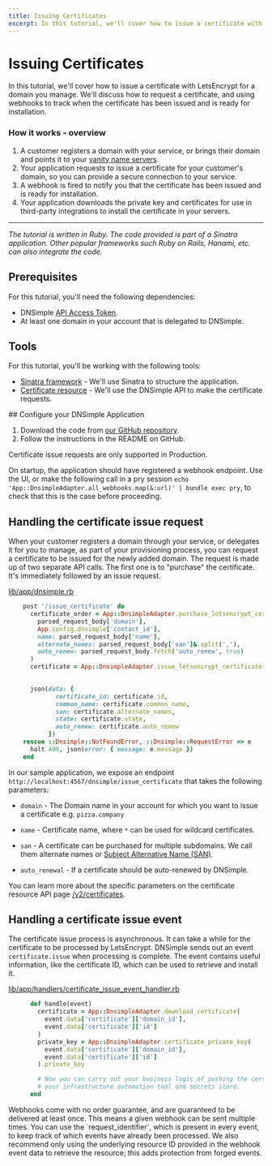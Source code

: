 ```yaml
---
title: Issuing Certificates
excerpt: In this tutorial, we'll cover how to issue a certificate with LetsEncrypt for a domain you manage.
---
```


# Issuing Certificates

In this tutorial, we'll cover how to issue a certificate with LetsEncrypt for a domain you manage. We'll discuss how to request a certificate, and using webhooks to track when the certificate has been issued and is ready for installation.

### How it works - overview 

1. A customer registers a domain with your service, or brings their domain and points it to your [vanity name servers](https://blog.dnsimple.com/2020/08/vanity-name-servers/).
2. Your application requests to issue a certificate for your customer's domain, so you can provide a secure connection to your service.
3. A webhook is fired to notify you that the certificate has been issued and is ready for installation.
4. Your application downloads the private key and certificates for use in third-party integrations to install the certificate in your servers.


---

_The tutorial is written in Ruby. The code provided is part of a Sinatra application. Other popular frameworks such Ruby on Rails, Hanami, etc. can also integrate the code._

## Prerequisites

For this tutorial, you'll need the following dependencies:

* DNSimple [API Access Token](https://support.dnsimple.com/articles/api-access-token/).
* At least one domain in your account that is delegated to DNSimple.

## Tools

For this tutorial, you'll be working with the following tools:

* [Sinatra framework](http://sinatrarb.com/) - We'll use Sinatra to structure the application.
* [Certificate resource](/v2/certificates/) - We'll use the DNSimple API to make the certificate requests.

## Configure your DNSimple Application

1. Download the code from [our GitHub repository](https://github.com/dnsimple/dnsimple-api-examples/tree/main/ruby/use_cases/issue_certificates).
2. Follow the instructions in the README on GitHub.

<note>
Certificate issue requests are only supported in Production.
</note>

On startup, the application should have registered a webhook endpoint. Use the UI, or make the following call in a pry session `echo 'App::DnsimpleAdapter.all_webhooks.map(&:url)' | bundle exec pry`, to check that this is the case before proceeding.

## Handling the certificate issue request

When your customer registers a domain through your service, or delegates it for you to manage, as part of your provisioning process, you can request a certificate to be issued for the newly added domain. The request is made up of two separate API calls. The first one is to "purchase" the certificate. It's immediately followed by an issue request.

[lib/app/dnsimple.rb](https://github.com/dnsimple/dnsimple-api-examples/blob/main/ruby/use_cases/issue_certificates/lib/app/dnsimple.rb#L16)

~~~ruby
    post '/issue_certificate' do
      certificate_order = App::DnsimpleAdapter.purchase_letsencrypt_certificate(
        parsed_request_body['domain'],
        App.config.dnsimple['contact_id'],
        name: parsed_request_body['name'],
        alternate_names: parsed_request_body['san']&.split(','),
        auto_renew: parsed_request_body.fetch('auto_renew', true)
      )
      certificate = App::DnsimpleAdapter.issue_letsencrypt_certificate(parsed_request_body['domain'],
                                                                       certificate_order.certificate_id)

      json(data: {
             certificate_id: certificate.id,
             common_name: certificate.common_name,
             san: certificate.alternate_names,
             state: certificate.state,
             auto_renew: certificate.auto_renew
           })
    rescue ::Dnsimple::NotFoundError, ::Dnsimple::RequestError => e
      halt 400, json(error: { message: e.message })
    end
~~~

In our sample application, we expose an endpoint `http://localhost:4567/dnsimple/issue_certificate` that takes the following parameters:

* `domain` - The Domain name in your account for which you want to issue a certificate e.g. `pizza.company`

* `name` - Certificate name, where `*` can be used for wildcard certificates.

* `san` - A certificate can be purchased for multiple subdomains. We call them alternate names or [Subject Alternative Name (SAN)](https://support.dnsimple.com/articles/what-is-ssl-san/).

* `auto_renewal` - If a certificate should be auto-renewed by DNSimple.

You can learn more about the specific parameters on the certificate resource API page [/v2/certificates](/v2/certificates/#purchaseLetsencryptCertificate).

## Handling a certificate issue event

The certificate issue process is asynchronous. It can take a while for the certificate to be processed by LetsEncrypt. DNSimple sends out an event `certificate.issue` when processing is complete.
The event contains useful information, like the certificate ID, which can be used to retrieve and install it.

[lib/app/handlers/certificate_issue_event_handler.rb](https://github.com/dnsimple/dnsimple-api-examples/blob/main/ruby/use_cases/issue_certificates/lib/app/handlers/certificate_issue_event_handler.rb#L8)

~~~ruby
      def handle(event)
        certificate = App::DnsimpleAdapter.download_certificate(
          event.data['certificate']['domain_id'],
          event.data['certificate']['id']
        )
        private_key = App::DnsimpleAdapter.certificate_private_key(
          event.data['certificate']['domain_id'],
          event.data['certificate']['id']
        ).private_key

        # Now you can carry out your business logic of pushing the certificate to
        # your infrastructure automation tool and secrets store.
      end
~~~

<note>
Webhooks come with no order guarantee, and are guaranteed to be delivered at least once. This means a given webhook can be sent multiple times. You can use the `request_identifier`, which is present in every event, to keep track of which events have already been processed. We also recommend only using the underlying resource ID provided in the webhook event data to retrieve the resource; this adds protection from forged events.
</note>
